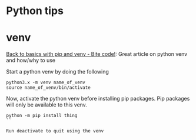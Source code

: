 # Python tips

# venv

[Back to basics with pip and venv - Bite code!](https://www.bitecode.dev/p/back-to-basics-with-pip-and-venv):
Great article on python venv and how/why to use


Start a python venv by doing the following

```
python3.x -m venv name_of_venv
source name_of_venv/bin/activate
```

Now, activate the python venv before installing pip packages.  Pip packages
will only be available to this venv.

```
python -m pip install thing
``

Run deactivate to quit using the venv

